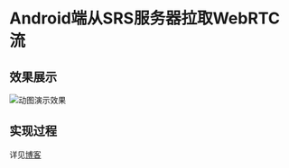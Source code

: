 # Android端从SRS服务器拉取WebRTC流
## 效果展示
<img src="https://github.com/shenbengit/WebRTC-SRS/blob/master/pull/screenshots/ddd.gif" alt="动图演示效果">

## 实现过程    

详见[博客](https://blog.csdn.net/csdn_shen0221/article/details/120269707)
